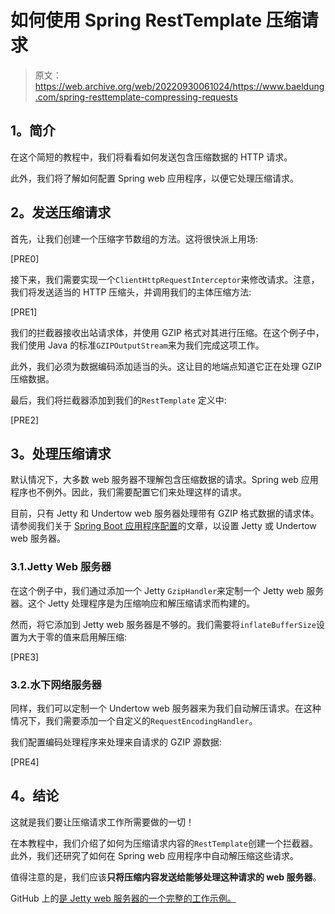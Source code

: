 # 如何使用 Spring RestTemplate 压缩请求

> 原文：<https://web.archive.org/web/20220930061024/https://www.baeldung.com/spring-resttemplate-compressing-requests>

## **1。简介**

在这个简短的教程中，我们将看看如何发送包含压缩数据的 HTTP 请求。

此外，我们将了解如何配置 Spring web 应用程序，以便它处理压缩请求。

## **2。发送压缩请求**

首先，让我们创建一个压缩字节数组的方法。这将很快派上用场:

[PRE0]

接下来，我们需要实现一个`ClientHttpRequestInterceptor`来修改请求。注意，我们将发送适当的 HTTP 压缩头，并调用我们的主体压缩方法:

[PRE1]

我们的拦截器接收出站请求体，并使用 GZIP 格式对其进行压缩。在这个例子中，我们使用 Java 的标准`GZIPOutputStream`来为我们完成这项工作。

此外，我们必须为数据编码添加适当的头。这让目的地端点知道它正在处理 GZIP 压缩数据。

最后，我们将拦截器添加到我们的`RestTemplate` 定义中:

[PRE2]

## **3。处理压缩请求**

默认情况下，大多数 web 服务器不理解包含压缩数据的请求。Spring web 应用程序也不例外。因此，我们需要配置它们来处理这样的请求。

目前，只有 Jetty 和 Undertow web 服务器处理带有 GZIP 格式数据的请求体。请参阅我们关于 [Spring Boot 应用程序配置](/web/20220630140112/https://www.baeldung.com/spring-boot-application-configuration)的文章，以设置 Jetty 或 Undertow web 服务器。

### 3.1.Jetty Web 服务器

在这个例子中，我们通过添加一个 Jetty `GzipHandler`来定制一个 Jetty web 服务器。这个 Jetty 处理程序是为压缩响应和解压缩请求而构建的。

然而，将它添加到 Jetty web 服务器是不够的。我们需要将`inflateBufferSize`设置为大于零的值来启用解压缩:

[PRE3]

### 3.2.水下网络服务器

同样，我们可以定制一个 Undertow web 服务器来为我们自动解压请求。在这种情况下，我们需要添加一个自定义的`RequestEncodingHandler`。

我们配置编码处理程序来处理来自请求的 GZIP 源数据:

[PRE4]

## **4。结论**

这就是我们要让压缩请求工作所需要做的一切！

在本教程中，我们介绍了如何为压缩请求内容的`RestTemplate`创建一个拦截器。此外，我们还研究了如何在 Spring web 应用程序中自动解压缩这些请求。

值得注意的是，我们应该**只将压缩内容发送给能够处理这种请求的 web 服务器**。

GitHub 上的[是 Jetty web 服务器的一个完整的工作示例。](https://web.archive.org/web/20220630140112/https://github.com/eugenp/tutorials/tree/master/spring-web-modules/spring-resttemplate-2)